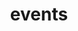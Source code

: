 ---
title: events
description: object with properties
template: topic.jade
api_url: http://emberjs.com/api/classes/Ember.Route.html#property_events
open: true
---